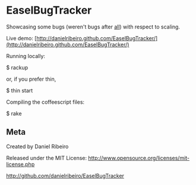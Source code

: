 EaselBugTracker
==============

Showcasing some bugs (weren't bugs after [all](https://github.com/gskinner/EaselJS/issues#issue/14)) with respect to scaling.

Live demo: [http://danielribeiro.github.com/EaselBugTracker/](http://danielribeiro.github.com/EaselBugTracker/)

Running locally:

$ rackup

or, if you prefer thin,

$ thin start

Compiling the coffeescript files:

$ rake


Meta
----

Created by Daniel Ribeiro

Released under the MIT License: http://www.opensource.org/licenses/mit-license.php

http://github.com/danielribeiro/EaselBugTracker